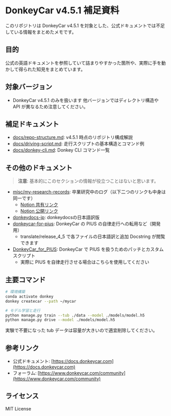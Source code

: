 # DonkeyCar v4.5.1 補足資料

このリポジトリは DonkeyCar v4.5.1 を対象とした、公式ドキュメントでは不足している情報をまとめたメモです。

## 目的

公式の英語ドキュメントを参照していて詰まりやすかった箇所や、実際に手を動かして得られた知見をまとめています。

## 対象バージョン

* DonkeyCar v4.5.1 のみを扱います
  他バージョンではディレクトリ構造や API が異なるため注意してください。

## 補足ドキュメント

* [docs/repo-structure.md](docs/repo-structure.md): v4.5.1 時点のリポジトリ構成解説
* [docs/driving-script.md](docs/driving-script.md): 走行スクリプトの基本構造とコマンド例
* [docs/donkey-cli.md](docs/donkey-cli.md): Donkey CLI コマンド一覧

## その他のドキュメント

> **注意**: 基本的にこのセクションの情報が役立つことはないと思います。

* [misc/my-research-records](misc/my-research-records.md): 卒業研究中のログ（以下二つのリンクも中身は同一です）
    * [Notion 共有リンク](https://www.notion.so/17354b326cae80009a49e3ae585028cf?source=copy_link)
    * [Notion 公開リンク](https://boiled-helenium-092.notion.site/17354b326cae80009a49e3ae585028cf)
* [donkeydocs-jp](https://github.com/rino-1830/donkeydocs-jp): donkeydocsの日本語訳版
* [donkeycar-for-pius](https://github.com/rino-1830/donkeycar-for-pius): DonkeyCar の PIUS の自律走行への転用など（開発用）
    * translate/release_4_5 で各ファイルの日本語訳と追加 Docstring が閲覧できます
* [DonkeyCar_for_PIUS](https://github.com/kazysdlab/DonkeyCar_for_PIUS): DonkeyCar で PIUS を扱うためのパッチとカスタムスクリプト
    * 実際に PIUS を自律走行させる場合はこちらを使用してください

## 主要コマンド

```bash
# 環境構築
conda activate donkey
donkey createcar --path ~/mycar

# モデル学習と走行
python manage.py train --tub ./data --model ./models/model.h5
python manage.py drive --model ./models/model.h5
```

実験で不要になった tub データは容量が大きいので適宜削除してください。

## 参考リンク

* 公式ドキュメント: [https://docs.donkeycar.com](https://docs.donkeycar.com)
* フォーラム: [https://www.donkeycar.com/community](https://www.donkeycar.com/community)

## ライセンス

MIT License
